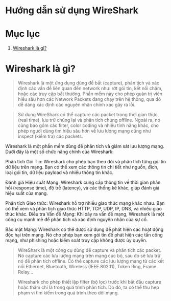 # Hướng dẫn sử dụng WireShark



# Mục lục

1. [Wireshark là gì?](#Wireshark-la-gi)














<h1 id="Wireshark-la-gi">Wireshark là gì?</h1>

> Wireshark là một ứng dụng dùng để bắt (capture), phân tích và xác định các vấn đề liên quan đến network như: rớt gói tin, kết nối chậm, hoặc các truy cập bất thường. Phần mềm này cho phép quản trị viên hiểu sâu hơn các Network Packets đang chạy trên hệ thống, qua đó dễ dàng xác định các nguyên nhân chính xác gây ra lỗi.

> Sử dụng WireShark có thể capture các packet trong thời gian thực (real time), lưu trữ chúng lại và phân tích chúng offline. Ngoài ra, nó cũng bao gồm các filter, color coding và nhiều tính năng khác, cho phép người dùng tìm hiểu sâu hơn về lưu lượng mạng cũng như inspect (kiểm tra) các packets.

Wireshark là một phần mềm dùng để phân tích và giám sát lưu lượng mạng. Dưới đây là một số chức năng chính của Wireshark:

Phân tích Gói Tin: Wireshark cho phép bạn theo dõi và phân tích từng gói tin dữ liệu trên mạng. Bạn có thể xem các thông tin chi tiết như nguồn, đích, loại gói tin, dữ liệu payload và nhiều thông tin khác.

Đánh giá Hiệu suất Mạng: Wireshark cung cấp thông tin về thời gian phản hồi (response time), độ trễ (latency), và các thống kê khác, giúp đánh giá hiệu suất của mạng.

Phân tích Giao thức: Wireshark hỗ trợ nhiều giao thức mạng khác nhau. Bạn có thể xem và phân tích giao thức HTTP, TCP, UDP, IP, DNS, và nhiều giao thức khác.
Điều tra Vấn đề Mạng: Khi xảy ra vấn đề mạng, Wireshark là một công cụ mạnh mẽ để phân tích và xác định nguyên nhân của sự cố.

Bảo mật Mạng: Wireshark có thể được sử dụng để phát hiện các hoạt động độc hại trên mạng. Nó cho phép bạn xem gói tin để phát hiện các tấn công mạng, như phishing hoặc kiểm soát truy cập không được ủy quyền.

> WireShark là một công cụ dùng để capture và phân tích các packet. Nó capture các lưu lượng mạng trên mạng cục bộ, sau đó sẽ lưu trữ nó để phân tích offline. Có thể capture các lưu lượng mạng từ các kết nối Ethernet, Bluetooth, Wireless (IEEE.802.11), Token Ring, Frame Relay…

> Wireshark cho phép thiết lập filter (bộ lọc) trước khi bắt đầu capture hoặc thậm chí là trong quá trình phân tích. Do đó, ta có thể thu hẹp phạm vi tìm kiếm trong quá trình theo dõi mạng. 

